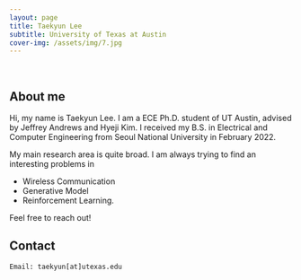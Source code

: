 ```yaml
---
layout: page
title: Taekyun Lee
subtitle: University of Texas at Austin
cover-img: /assets/img/7.jpg
---
```


<br/>

## About me

Hi, my name is Taekyun Lee. I am a ECE Ph.D. student of UT Austin, advised by Jeffrey Andrews and Hyeji Kim. I received my B.S. in Electrical and Computer Engineering from Seoul National University in February 2022.

My main research area is quite broad. I am always trying to find an interesting problems in

* Wireless Communication
* Generative Model
* Reinforcement Learning.

Feel free to reach out!

## Contact

```
Email: taekyun[at]utexas.edu
```
